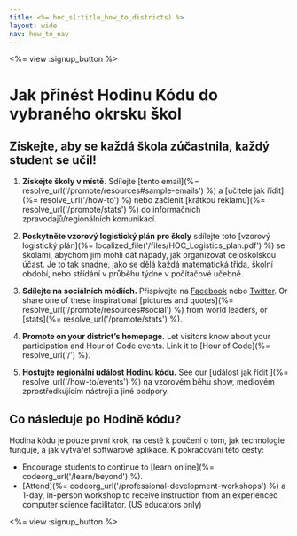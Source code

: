 ```yaml
---
title: <%= hoc_s(:title_how_to_districts) %>
layout: wide
nav: how_to_nav
---
```

<%= view :signup_button %>

# Jak přinést Hodinu Kódu do vybraného okrsku škol

## Získejte, aby se každá škola zúčastnila, každý student se učil!

1. **Získejte školy v místě.** Sdílejte [tento email](%= resolve_url('/promote/resources#sample-emails') %) a [učitele jak řídit](%= resolve_url('/how-to') %) nebo začlenit [krátkou reklamu](%= resolve_url('/promote/stats') %) do informačních zpravodajů/regionálních komunikací.

2. **Poskytněte vzorový logistický plán pro školy** sdílejte toto [vzorový logistický plán](%= localized_file('/files/HOC_Logistics_plan.pdf') %) se školami, abychom jim mohli dát nápady, jak organizovat celoškolskou účast. Je to tak snadné, jako se dělá každá matematická třída, školní období, nebo střídání v průběhu týdne v počítačové učebně.

3. **Sdílejte na sociálních médiích.** Přispívejte na [Facebook](https://www.facebook.com/sharer/sharer.php?u=http%3A%2F%2Fhourofcode.com%2Fus) nebo [Twitter](https://twitter.com/intent/tweet?url=http%3A%2F%2Fhourofcode.com&text=I%27m%20participating%20in%20this%20year%27s%20%23HourOfCode%2C%20are%20you%3F%20%40codeorg&original_referer=https%3A%2F%2Fwww.google.com%2Furl%3Fq%3Dhttps%253A%252F%252Ftwitter.com%252Fshare%253Fhashtags%253D%2526amp%253Brelated%253Dcodeorg%2526amp%253Btext%253DI%252527m%252Bparticipating%252Bin%252Bthis%252Byear%252527s%252B%252523HourOfCode%25252C%252Bare%252Byou%25253F%252B%252540codeorg%2526amp%253Burl%253Dhttp%25253A%25252F%25252Fhourofcode.com%26sa%3DD%26sntz%3D1%26usg%3DAFQjCNE1GLTUbKZfMlEh9Aj5w0iswz6PYQ&related=codeorg&hashtags=). Or share one of these inspirational [pictures and quotes](%= resolve_url('/promote/resources#social') %) from world leaders, or [stats](%= resolve_url('/promote/stats') %).

4. **Promote on your district’s homepage.** Let visitors know about your participation and Hour of Code events. Link it to [Hour of Code](%= resolve_url('/') %).

5. **Hostujte regionální událost Hodinu kódu.** See our [událost jak řídit ](%= resolve_url('/how-to/events') %) na vzorovém běhu show, médiovém zprostředkujícím nástroji a jiné podpory.

## Co následuje po Hodině kódu?

Hodina kódu je pouze první krok, na cestě k poučení o tom, jak technologie funguje, a jak vytvářet softwarové aplikace. K pokračování této cesty:

- Encourage students to continue to [learn online](%= codeorg_url('/learn/beyond') %).
- [Attend](%= codeorg_url('/professional-development-workshops') %) a 1-day, in-person workshop to receive instruction from an experienced computer science facilitator. (US educators only)

<%= view :signup_button %>